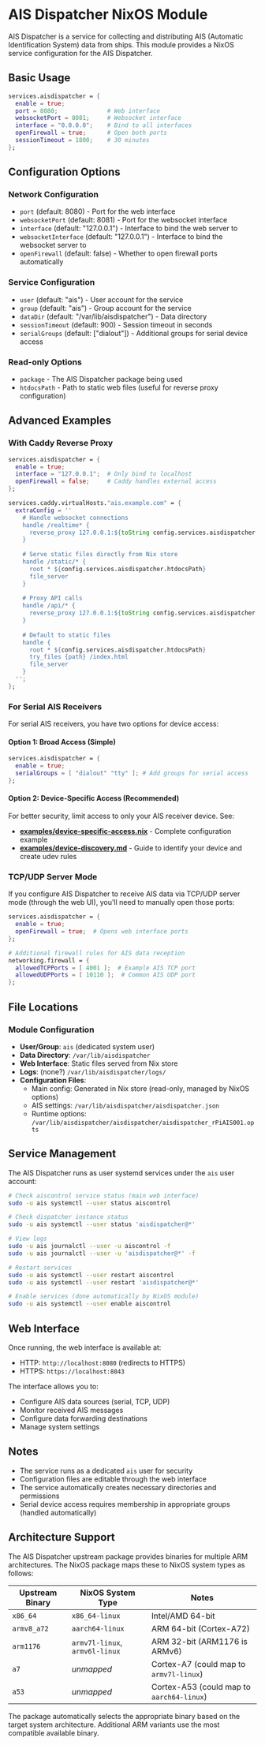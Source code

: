 # AIS Dispatcher NixOS Module

AIS Dispatcher is a service for collecting and distributing AIS (Automatic Identification System) data from ships. This module provides a NixOS service configuration for the AIS Dispatcher.

## Basic Usage

```nix
services.aisdispatcher = {
  enable = true;
  port = 8080;              # Web interface
  websocketPort = 8081;     # Websocket interface  
  interface = "0.0.0.0";    # Bind to all interfaces
  openFirewall = true;      # Open both ports
  sessionTimeout = 1800;    # 30 minutes
};
```

## Configuration Options

### Network Configuration

- `port` (default: 8080) - Port for the web interface
- `websocketPort` (default: 8081) - Port for the websocket interface
- `interface` (default: "127.0.0.1") - Interface to bind the web server to
- `websocketInterface` (default: "127.0.0.1") - Interface to bind the websocket server to
- `openFirewall` (default: false) - Whether to open firewall ports automatically

### Service Configuration

- `user` (default: "ais") - User account for the service
- `group` (default: "ais") - Group account for the service  
- `dataDir` (default: "/var/lib/aisdispatcher") - Data directory
- `sessionTimeout` (default: 900) - Session timeout in seconds
- `serialGroups` (default: ["dialout"]) - Additional groups for serial device access

### Read-only Options

- `package` - The AIS Dispatcher package being used
- `htdocsPath` - Path to static web files (useful for reverse proxy configuration)

## Advanced Examples

### With Caddy Reverse Proxy

```nix
services.aisdispatcher = {
  enable = true;
  interface = "127.0.0.1";  # Only bind to localhost
  openFirewall = false;     # Caddy handles external access
};

services.caddy.virtualHosts."ais.example.com" = {
  extraConfig = ''
    # Handle websocket connections
    handle /realtime* {
      reverse_proxy 127.0.0.1:${toString config.services.aisdispatcher.websocketPort}
    }
    
    # Serve static files directly from Nix store
    handle /static/* {
      root * ${config.services.aisdispatcher.htdocsPath}
      file_server
    }
    
    # Proxy API calls
    handle /api/* {
      reverse_proxy 127.0.0.1:${toString config.services.aisdispatcher.port}
    }
    
    # Default to static files
    handle {
      root * ${config.services.aisdispatcher.htdocsPath}
      try_files {path} /index.html
      file_server
    }
  '';
};
```

### For Serial AIS Receivers

For serial AIS receivers, you have two options for device access:

#### Option 1: Broad Access (Simple)
```nix
services.aisdispatcher = {
  enable = true;
  serialGroups = [ "dialout" "tty" ]; # Add groups for serial access
};
```

#### Option 2: Device-Specific Access (Recommended)
For better security, limit access to only your AIS receiver device. See:
- **[examples/device-specific-access.nix](examples/device-specific-access.nix)** - Complete configuration example
- **[examples/device-discovery.md](examples/device-discovery.md)** - Guide to identify your device and create udev rules

### TCP/UDP Server Mode

If you configure AIS Dispatcher to receive AIS data via TCP/UDP server mode (through the web UI), you'll need to manually open those ports:

```nix
services.aisdispatcher = {
  enable = true;
  openFirewall = true;  # Opens web interface ports
};

# Additional firewall rules for AIS data reception
networking.firewall = {
  allowedTCPPorts = [ 4001 ];  # Example AIS TCP port
  allowedUDPPorts = [ 10110 ];  # Common AIS UDP port
};
```

## File Locations

### Module Configuration
- **User/Group**: `ais` (dedicated system user)
- **Data Directory**: `/var/lib/aisdispatcher`
- **Web Interface**: Static files served from Nix store
- **Logs**: (none?) `/var/lib/aisdispatcher/logs/`
- **Configuration Files**:
  - Main config: Generated in Nix store (read-only, managed by NixOS options)
  - AIS settings: `/var/lib/aisdispatcher/aisdispatcher.json`
  - Runtime options: `/var/lib/aisdispatcher/aisdispatcher/aisdispatcher_rPiAIS001.opts`


## Service Management

The AIS Dispatcher runs as user systemd services under the `ais` user account:

```bash
# Check aiscontrol service status (main web interface)
sudo -u ais systemctl --user status aiscontrol

# Check dispatcher instance status
sudo -u ais systemctl --user status 'aisdispatcher@*'

# View logs
sudo -u ais journalctl --user -u aiscontrol -f
sudo -u ais journalctl --user -u 'aisdispatcher@*' -f

# Restart services
sudo -u ais systemctl --user restart aiscontrol
sudo -u ais systemctl --user restart 'aisdispatcher@*'

# Enable services (done automatically by NixOS module)
sudo -u ais systemctl --user enable aiscontrol
```

## Web Interface

Once running, the web interface is available at:
- HTTP: `http://localhost:8080` (redirects to HTTPS)
- HTTPS: `https://localhost:8043`

The interface allows you to:
- Configure AIS data sources (serial, TCP, UDP)
- Monitor received AIS messages
- Configure data forwarding destinations
- Manage system settings

## Notes

- The service runs as a dedicated `ais` user for security
- Configuration files are editable through the web interface
- The service automatically creates necessary directories and permissions
- Serial device access requires membership in appropriate groups (handled automatically)

## Architecture Support

The AIS Dispatcher upstream package provides binaries for multiple ARM architectures. The NixOS package maps these to NixOS system types as follows:

| Upstream Binary | NixOS System Type | Notes |
|-----------------|-------------------|-------|
| `x86_64` | `x86_64-linux` | Intel/AMD 64-bit |
| `armv8_a72` | `aarch64-linux` | ARM 64-bit (Cortex-A72) |
| `arm1176` | `armv7l-linux`, `armv6l-linux` | ARM 32-bit (ARM1176 is ARMv6) |
| `a7` | *unmapped* | Cortex-A7 (could map to `armv7l-linux`) |
| `a53` | *unmapped* | Cortex-A53 (could map to `aarch64-linux`) |

The package automatically selects the appropriate binary based on the target system architecture. Additional ARM variants use the most compatible available binary.